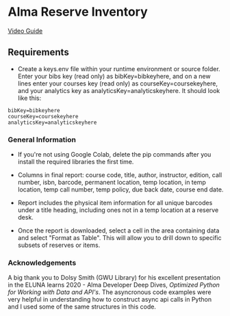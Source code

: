 # Alma Reserve Inventory

[Video Guide](https://youtu.be/nmApjxm8vFE)

## Requirements
- Create a keys.env file within your runtime environment or source folder. Enter your bibs key (read only) as bibKey=bibkeyhere, and on a new lines enter your courses key (read only) as courseKey=coursekeyhere, and your analytics key as analyticsKey=analyticskeyhere. It should look like this:
    
`bibKey=bibkeyhere`
\
`courseKey=coursekeyhere`
\
`analyticsKey=analyticskeyhere`


### General Information

- If you're not using Google Colab, delete the pip commands after you install the required libraries the first time.

- Columns in final report: course code, title, author, instructor, edition, call number, isbn, barcode, permanent location, temp location, in temp location, temp call number, temp policy, due back date, course end date.

- Report includes the physical item information for all unique barcodes under a title heading, including ones not in a temp location at a reserve desk.

- Once the report is downloaded, select a cell in the area containing data and select "Format as Table". This will allow you to drill down to specific subsets of reserves or items.


### Acknowledgements

A big thank you to Dolsy Smith (GWU Library) for his excellent presentation in the ELUNA learns 2020 - Alma Developer Deep Dives, *Optimized Python for Working with Data and API's*. The asyncronous code examples were very helpful in understanding how to construct async api calls in Python and I used some of the same structures in this code.

